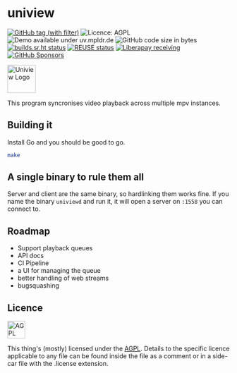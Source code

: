 <!--
SPDX-FileCopyrightText: © nobody
SPDX-License-Identifier: CC0-1.0
-->
# uniview

[![GitHub tag (with filter)](https://img.shields.io/github/v/tag/mpldr/uniview?label=version)]()
![Licence: AGPL](https://img.shields.io/badge/-AGPL--3-green?logo=opensourceinitiative&label=License&cacheSeconds=31536000)
![Demo available under uv.mpldr.de](https://img.shields.io/badge/-uv.mpldr.de-blue?label=Demo&cacheSeconds=31536000)
![GitHub code size in bytes](https://img.shields.io/github/languages/code-size/mpldr/uniview)
[![builds.sr.ht status](https://builds.sr.ht/~mpldr/uniview.svg)](https://builds.sr.ht/~mpldr/uniview?)
[![REUSE status](https://api.reuse.software/badge/git.sr.ht/~mpldr/uniview)](https://api.reuse.software/info/git.sr.ht/~mpldr/uniview)
[![Liberapay receiving](https://img.shields.io/liberapay/receives/mpldr)](https://liberapay.com/mpldr)
[![GitHub Sponsors](https://img.shields.io/github/sponsors/mpldr?logo=github&color=lightgrey)](https://github.com/sponsors/mpldr)

<img alt="Uniview Logo" src="https://git.sr.ht/~mpldr/uniview/blob/master/contrib/icon.svg" height="64">

This program syncronises video playback across multiple mpv instances.

## Building it

Install Go and you should be good to go.

```bash
make
```

## A single binary to rule them all

Server and client are the same binary, so hardlinking them works fine. If you
name the binary `univiewd` and run it, it will open a server on `:1558` you can
connect to.

## Roadmap

- Support playback queues
- API docs
- CI Pipeline
- a UI for managing the queue
- better handling of web streams
- bugsquashing

## Licence
<!--    ↑ this is for you, rock -->

[<img alt="AGPL logo" src="https://upload.wikimedia.org/wikipedia/commons/0/06/AGPLv3_Logo.svg" height="40">](./LICENSES/AGPL-3.0-or-later.txt)

This thing's (mostly) licensed under the
[AGPL](./LICENSES/AGPL-3.0-or-later.txt). Details to the specific licence
applicable to any file can be found inside the file as a comment or in a
side-car file with the .license extension.

